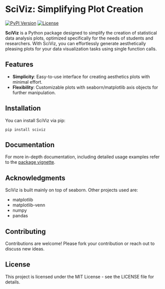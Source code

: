 # SciViz: Simplifying Plot Creation

[![PyPI Version](https://img.shields.io/badge/pypi-v0.1.2-blue)](https://pypi.org/project/sciviz/)
[![License](https://img.shields.io/badge/license-MIT-yellow)](https://github.com/kantonopoulos/sciviz/blob/main/LICENSE.txt)

**SciViz** is a Python package designed to simplify the creation of statistical data analysis plots, optimized specifically for the needs of students and researchers. With SciViz, you can effortlessly generate aesthetically pleasing plots for your data visualization tasks using single function calls.

## Features

- **Simplicity**: Easy-to-use interface for creating aesthetics plots with minimal effort.
- **Flexibility**: Customizable plots with seaborn/matplotlib axis objects for further manipulation.

## Installation

You can install SciViz via pip:
```
pip install sciviz
```

## Documentation

For more in-depth documentation, including detailed usage examples refer to the [package vignette](https://sciviz.readthedocs.io/en/latest/preface.html).

## Acknowledgments

SciViz is built mainly on top of seaborn. Other projects used are:

- matplotlib
- matplotlib-venn
- numpy
- pandas

## Contributing

Contributions are welcome! Please fork your contribution or reach out to discuss new ideas.

## License

This project is licensed under the MIT License - see the LICENSE file for details.
